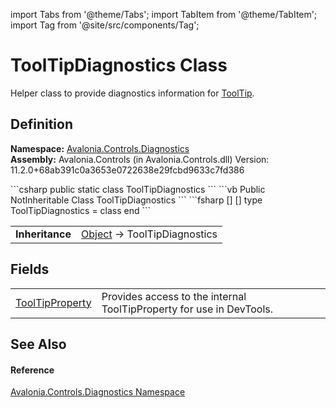 import Tabs from '@theme/Tabs'; 
import TabItem from '@theme/TabItem'; 
import Tag from '@site/src/components/Tag'; 

# ToolTipDiagnostics Class


Helper class to provide diagnostics information for <a href="T_Avalonia_Controls_ToolTip">ToolTip</a>.



## Definition
**Namespace:** <a href="N_Avalonia_Controls_Diagnostics">Avalonia.Controls.Diagnostics</a>  
**Assembly:** Avalonia.Controls (in Avalonia.Controls.dll) Version: 11.2.0+68ab391c0a3653e0722638e29fcbd9633c7fd386

<Tabs groupId="api-code-preview">
<TabItem value="csharp" label="C#">
```csharp
public static class ToolTipDiagnostics
```
</TabItem>
<TabItem value="vb" label="VB">
```vb
Public NotInheritable Class ToolTipDiagnostics
```
</TabItem>
<TabItem value="fsharp" label="F#">
```fsharp
[<AbstractClassAttribute>]
[<SealedAttribute>]
type ToolTipDiagnostics = class end
```
</TabItem>
</Tabs>

<table>
<tr><td><strong>Inheritance</strong></td><td><a href="https://learn.microsoft.com/dotnet/api/system.object" target="_blank" rel="noopener noreferrer">Object</a>  →  ToolTipDiagnostics</td></tr>
</table>



## Fields
<table>
<tr>
<td><a href="F_Avalonia_Controls_Diagnostics_ToolTipDiagnostics_ToolTipProperty">ToolTipProperty</a></td>
<td>Provides access to the internal ToolTipProperty for use in DevTools.</td>
</tr>
</table>

## See Also


#### Reference
<a href="N_Avalonia_Controls_Diagnostics">Avalonia.Controls.Diagnostics Namespace</a>  
